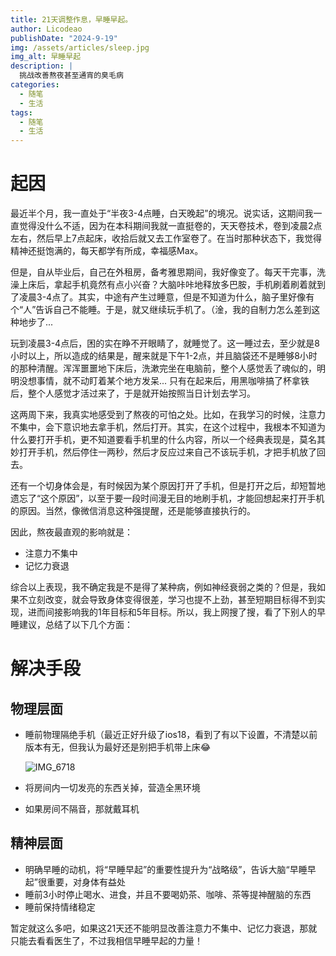 ```yaml
---
title: 21天调整作息，早睡早起。
author: Licodeao
publishDate: "2024-9-19"
img: /assets/articles/sleep.jpg
img_alt: 早睡早起
description: |
  挑战改善熬夜甚至通宵的臭毛病
categories:
  - 随笔
  - 生活
tags:
  - 随笔
  - 生活
---
```


# 起因

最近半个月，我一直处于“半夜3-4点睡，白天晚起”的境况。说实话，这期间我一直觉得没什么不适，因为在本科期间我就一直挺卷的，天天卷技术，卷到凌晨2点左右，然后早上7点起床，收拾后就又去工作室卷了。在当时那种状态下，我觉得精神还挺饱满的，每天都学有所成，幸福感Max。

但是，自从毕业后，自己在外租房，备考雅思期间，我好像变了。每天干完事，洗澡上床后，拿起手机竟然有点小兴奋？大脑咔咔地释放多巴胺，手机刷着刷着就到了凌晨3-4点了。其实，中途有产生过睡意，但是不知道为什么，脑子里好像有个“人”告诉自己不能睡。于是，就又继续玩手机了。（淦，我的自制力怎么差到这种地步了...

玩到凌晨3-4点后，困的实在睁不开眼睛了，就睡觉了。这一睡过去，至少就是8小时以上，所以造成的结果是，醒来就是下午1-2点，并且脑袋还不是睡够8小时的那种清醒。浑浑噩噩地下床后，洗漱完坐在电脑前，整个人感觉丢了魂似的，明明没想事情，就不动盯着某个地方发呆... 只有在起来后，用黑咖啡搞了杯拿铁后，整个人感觉才活过来了，于是就开始按照当日计划去学习。

这两周下来，我真实地感受到了熬夜的可怕之处。比如，在我学习的时候，注意力不集中，会下意识地去拿手机，然后打开。其实，在这个过程中，我根本不知道为什么要打开手机，更不知道要看手机里的什么内容，所以一个经典表现是，莫名其妙打开手机，然后停住一两秒，然后才反应过来自己不该玩手机，才把手机放了回去。

还有一个切身体会是，有时候因为某个原因打开了手机，但是打开之后，却短暂地遗忘了“这个原因”，以至于要一段时间漫无目的地刷手机，才能回想起来打开手机的原因。当然，像微信消息这种强提醒，还是能够直接执行的。

因此，熬夜最直观的影响就是：

* 注意力不集中
* 记忆力衰退

综合以上表现，我不确定我是不是得了某种病，例如神经衰弱之类的？但是，我如果不立刻改变，就会导致身体变得很差，学习也提不上劲，甚至短期目标得不到实现，进而间接影响我的1年目标和5年目标。所以，我上网搜了搜，看了下别人的早睡建议，总结了以下几个方面：

# 解决手段

## 物理层面

* 睡前物理隔绝手机（最近正好升级了ios18，看到了有以下设置，不清楚以前版本有无，但我认为最好还是别把手机带上床😂

  ![IMG_6718](https://typora-licodeao.oss-cn-guangzhou.aliyuncs.com/typoraImg/IMG_6718.jpg)

* 将房间内一切发亮的东西关掉，营造全黑环境

* 如果房间不隔音，那就戴耳机

## 精神层面

* 明确早睡的动机，将“早睡早起”的重要性提升为“战略级”，告诉大脑“早睡早起”很重要，对身体有益处
* 睡前3小时停止喝水、进食，并且不要喝奶茶、咖啡、茶等提神醒脑的东西
* 睡前保持情绪稳定

暂定就这么多吧，如果这21天还不能明显改善注意力不集中、记忆力衰退，那就只能去看看医生了，不过我相信早睡早起的力量！
